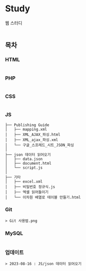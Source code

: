 # Study
웹 스터디<br />
<br />

## 목차
### HTML
```
```
### PHP
```
```
### CSS
```
```
### JS
```
├── Publishing Guide
│   ├── mapping.xml
│   ├── XML_AJAX_파싱.html
│   ├── XML_ajax_파싱.xml
│   └── 구글_스프레드_시트_JSON_파싱
│
├── json 데이터 읽어오기
│   ├── data.json
│   ├── document.html
│   └── script.js
│
├── 기타
│   ├── excel.xml
│   ├── 비밀번호 정규식.js
│   ├── 엑셀 읽어들이기
│   └── 이차원 배열로 테이블 만들기.html
```

### Git
```
> Git 사용법.png
```

### MySQL
```
```

### 업데이트
```
> 2023-08-16 : JS/json 데이터 읽어오기
```